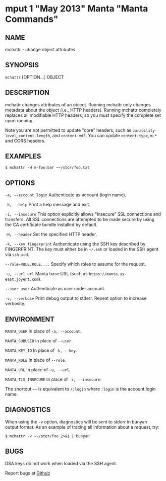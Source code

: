 mput 1 "May 2013" Manta "Manta Commands"
=======================================

NAME
----

mchattr - change object attributes

SYNOPSIS
--------

`mchattr` [OPTION...] OBJECT

DESCRIPTION
-----------

mchattr changes attributes of an object.  Running mchattr only changes metadata
about the object (i.e., HTTP headers).  Running mchattr completely replaces all
modifiable HTTP headers, so you must specify the complete set upon running.

Note you are not permitted to update "core" headers, such as `durability-level`,
`content-length`, and `content-md5`.  You can update `content-type`, `m-*` and
CORS headers.

EXAMPLES
--------

    $ mchattr -H m-foo:bar ~~/stor/foo.txt

OPTIONS
-------

`-a, --account login`
  Authenticate as account (login name).

`-h, --help`
  Print a help message and exit.

`-i, --insecure`
  This option explicitly allows "insecure" SSL connections and transfers.  All
  SSL connections are attempted to be made secure by using the CA certificate
  bundle installed by default.

`-H, --header`
  Set the specified HTTP header.

`-k, --key fingerprint`
  Authenticate using the SSH key described by FINGERPRINT.  The key must
  either be in `~/.ssh` or loaded in the SSH agent via `ssh-add`.

`--role=ROLE,ROLE,...`
  Specify which roles to assume for the request.

`-u, --url url`
  Manta base URL (such as `https://manta.us-east.joyent.com`).

`--user user`
  Authenticate as user under account.

`-v, --verbose`
  Print debug output to stderr.  Repeat option to increase verbosity.

ENVIRONMENT
-----------

`MANTA_USER`
  In place of `-a, --account`.

`MANTA_SUBUSER`
  In place of `--user`.

`MANTA_KEY_ID`
  In place of `-k, --key`.

`MANTA_ROLE`
  In place of `--role`.

`MANTA_URL`
  In place of `-u, --url`.

`MANTA_TLS_INSECURE`
  In place of `-i, --insecure`.

The shortcut `~~` is equivalent to `/:login`
where `:login` is the account login name.

DIAGNOSTICS
-----------

When using the `-v` option, diagnostics will be sent to stderr in bunyan
output format.  As an example of tracing all information about a request,
try:

    $ mchattr -v ~~/stor/foo 2>&1 | bunyan

BUGS
----

DSA keys do not work when loaded via the SSH agent.

Report bugs at [Github](https://github.com/joyent/node-manta/issues)
